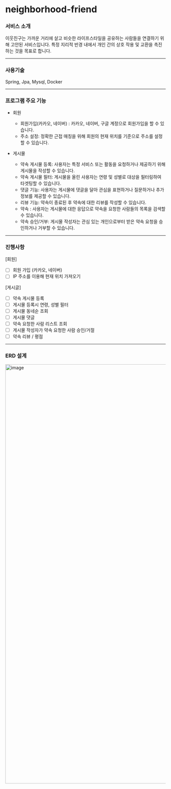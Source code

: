 # neighborhood-friend

### 서비스 소개
이웃친구는 가까운 거리에 살고 비슷한 라이프스타일을 공유하는 사람들을 연결하기 위해 고안된 서비스입니다. 특정 지리적 반경 내에서 개인 간의 상호 작용 및 교환을 촉진하는 것을 목표로 합니다.

---

### 사용기술
Spring, Jpa, Mysql, Docker

---

### 프로그램 주요 기능
- 회원
  - 회원가입(카카오, 네이버) : 카카오, 네이버, 구글 계정으로 회원가입을 할 수 있습니다.
  - 주소 설정: 정확한 근접 매칭을 위해 회원의 현재 위치를 기준으로 주소를 설정할 수 있습니다.

- 게시물
  - 약속 게시물 등록: 사용자는 특정 서비스 또는 활동을 요청하거나 제공하기 위해 게시물을 작성할 수 있습니다.
  - 약속 게시물 필터: 게시물을 올린 사용자는 연령 및 성별로 대상을 필터링하여 타겟팅할 수 있습니다.
  - 댓글 기능: 사용자는 게시물에 댓글을 달아 관심을 표현하거나 질문하거나 추가 정보를 제공할 수 있습니다.
  - 리뷰 기능: 약속이 종료된 후 약속에 대한 리뷰를 작성할 수 있습니다.
  - 약속 : 사용자는 게시물에 대한 응답으로 약속을 요청한 사람들의 목록을 검색할 수 있습니다.
  - 약속 승인/거부: 게시물 작성자는 관심 있는 개인으로부터 받은 약속 요청을 승인하거나 거부할 수 있습니다.
<hr>

### 진행사항
[회원]
- [ ] 회원 가입 (카카오, 네이버)
- [ ] IP 주소를 이용해 현재 위치 가져오기

[게시글]
- [ ] 약속 게시물 등록
- [ ] 게시물 등록시 연령, 성별 필터
- [ ] 게시물 동네순 조회
- [ ] 게시물 댓글
- [ ] 약속 요청한 사람 리스트 조회
- [ ] 게시물 작성자가 약속 요청한 사람 승인/거절
- [ ] 약속 리뷰 / 평점

---
### ERD 설계
<img width="1317" alt="image" src="https://github.com/jodonghyeon3/neighborhood-friend/assets/117457834/179964b7-71ba-4cf3-86e9-3defaa4fc516">





